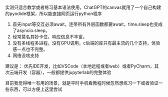 实测只适合教学或者练习基本语法使用，ChatGPT的canvas就用了一个自己构建的pyodide框架，所以能直接网页运行python程序

1. 首先input等交互必须await，连带所有外层函数都要await，time.sleep也变成了asyncio.sleep。
2. 经常莫名其妙卡住，响应信息不丰富。
3. 没有多线程多进程，没有GPU调用，c后端的库只有最主流的几个支持，体验感一点也不完整。
4. 网络没啥支持

建议是：
优先IDE开发，比如VSCode（本地远程或者web）或者PyCharm，其次云端开发（容器），一般都提供jupyterlab的完整体验

目前我觉得唯一有用的场景，就是平时手机看教程时候忽然想练习一下或者验证一些东西，可以方便上这里尝试
 

